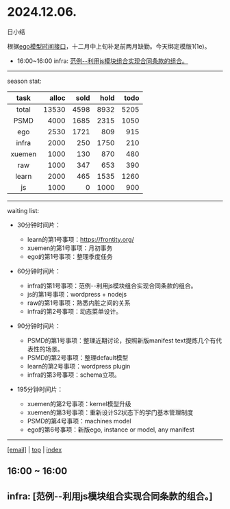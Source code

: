 # 2024.12.06.
日小结

<a id="top"></a>
根据[ego模型时间接口](https://gitee.com/hyg/blog/blob/master/timeflow.md)，十二月中上旬补足前两月缺勤。今天绑定模版1(1e)。

<a id="index"></a>
- 16:00~16:00	infra: [范例--利用js模块组合实现合同条款的组合。](#20241206160000)

---
season stat:

| task | alloc | sold | hold | todo |
| :---: | ---: | ---: | ---: | ---: |
| total | 13530 | 4598 | 8932 | 5205 |
| PSMD | 4000 | 1685 | 2315 | 1050 |
| ego | 2530 | 1721 | 809 | 915 |
| infra | 2000 | 250 | 1750 | 210 |
| xuemen | 1000 | 130 | 870 | 480 |
| raw | 1000 | 347 | 653 | 390 |
| learn | 2000 | 465 | 1535 | 1260 |
| js | 1000 | 0 | 1000 | 900 |

---
waiting list:


- 30分钟时间片：
  - learn的第1号事项：https://frontity.org/
  - xuemen的第1号事项：月初事务
  - ego的第1号事项：整理季度任务

- 60分钟时间片：
  - infra的第1号事项：范例--利用js模块组合实现合同条款的组合。
  - js的第1号事项：wordpress + nodejs
  - raw的第1号事项：熟悉内脏之间的关系
  - infra的第2号事项：动态菜单设计。

- 90分钟时间片：
  - PSMD的第1号事项：整理近期讨论，按照新版manifest text提炼几个有代表性的场景。
  - PSMD的第2号事项：整理default模型
  - learn的第2号事项：wordpress plugin
  - infra的第3号事项：schema立项。

- 195分钟时间片：
  - xuemen的第2号事项：kernel模型升级
  - xuemen的第3号事项：重新设计S2状态下的学门基本管理制度
  - PSMD的第4号事项：machines model
  - ego的第6号事项：新版ego, instance or model, any manifest

---
<a href="mailto:huangyg@mars22.com?subject=关于2024.12.06.[范例--利用js模块组合实现合同条款的组合。]任务&body=日期: 2024.12.06.%0D%0A序号: 5%0D%0A手稿:../../draft/2024/12/20241206.01.md%0D%0A---请勿修改邮件主题及以上内容 从下一行开始写您的想法---%0D%0A">[email]</a> | [top](#top) | [index](#index)
<a id="20241206160000"></a>
## 16:00 ~ 16:00
## infra: [范例--利用js模块组合实现合同条款的组合。]

